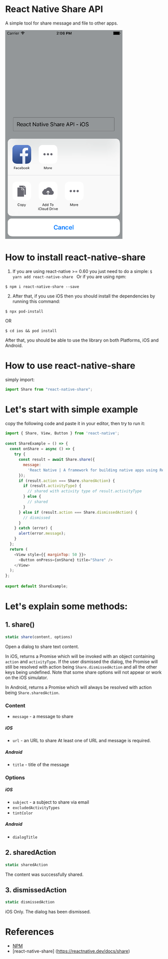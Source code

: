 # React Native Share API
A simple tool for share message and file to other apps.

<img src="./images/iOS_share_simple_message_screenshot2.png" alt="iOS share simple message">

# How to install react-native-share
1. If you are using react-native >= 0.60 you just need to do a simple:
```$ yarn add react-native-share ```
Or if you are using npm:

```$ npm i react-native-share --save ```

2. After that, if you use iOS then you should install  the dependencies by running this command: 

```$ npx pod-install ```

OR

```$ cd ios && pod install ```

After that, you should be able to use the library on both Platforms, iOS and Android.

# How to use react-native-share

simply import:

```js 
import Share from "react-native-share"; 
```

# Let's start with simple example
copy the following code and paste it in your editor, then try to run it:
```js 
import { Share, View, Button } from 'react-native';

const ShareExample = () => {
  const onShare = async () => {
    try {
      const result = await Share.share({
        message:
          'React Native | A framework for building native apps using React',
      });
      if (result.action === Share.sharedAction) {
        if (result.activityType) {
          // shared with activity type of result.activityType
        } else {
          // shared
        }
      } else if (result.action === Share.dismissedAction) {
        // dismissed
      }
    } catch (error) {
      alert(error.message);
    }
  };
  return (
    <View style={{ marginTop: 50 }}>
      <Button onPress={onShare} title="Share" />
    </View>
  );
};

export default ShareExample;
```
# Let's explain some methods: 
<h2>1. share()</h2>

```js 
static share(content, options) 
```

Open a dialog to share text content.

In iOS, returns a Promise which will be invoked with an object containing ```action``` and ```activityType```. If the user dismissed the dialog, the Promise will still be resolved with action being ```Share.dismissedAction``` and all the other keys being undefined. Note that some share options will not appear or work on the iOS simulator.

In Android, returns a Promise which will always be resolved with action being ```Share.sharedAction```.

<h3>Content</h3>

- ```message``` - a message to share
<h5>iOS</h5>

- ```url``` - an URL to share
At least one of URL and message is required.

<h5>Android</h5>

- ```title``` - title of the message

<h3>Options</h3>

<h5>iOS</h5>

- ```subject``` - a subject to share via email 
- ```excludedActivityTypes```
- ```tintColor```

<h5>Android</h5>

- ```dialogTitle```

<h2>2. sharedAction</h2>

```js
static sharedAction
```
The content was successfully shared.

<h2>3. dismissedAction</h2>
  
```js
static dismissedAction
```
iOS Only. The dialog has been dismissed.

# References
- [NPM](https://www.npmjs.com/package/react-native-share)
- [react-native-share] (https://reactnative.dev/docs/share)
